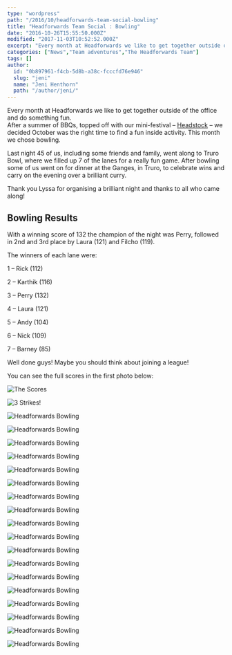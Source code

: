 ```yaml
---
type: "wordpress"
path: "/2016/10/headforwards-team-social-bowling"
title: "Headforwards Team Social : Bowling"
date: "2016-10-26T15:55:50.000Z"
modified: "2017-11-03T10:52:52.000Z"
excerpt: "Every month at Headforwards we like to get together outside of the office and do something fun. After a summer of BBQs, topped off with our mini-festival – Headstock – we decided October was the right time to find a fun inside activity. This month we chose bowling. Last night 45 of us, including some …"
categories: ["News","Team adventures","The Headforwards Team"]
tags: []
author:
  id: "0b897961-f4cb-5d8b-a38c-fcccfd76e946"
  slug: "jeni"
  name: "Jeni Henthorn"
  path: "/author/jeni/"
---
```

Every month at Headforwards we like to get together outside of the office and do something fun.  
After a summer of BBQs, topped off with our mini-festival – [Headstock](https://www.headforwards.com/2016/09/headstock-2016/) – we decided October was the right time to find a fun inside activity. This month we chose bowling.

Last night 45 of us, including some friends and family, went along to Truro Bowl, where we filled up 7 of the lanes for a really fun game. After bowling some of us went on for dinner at the Ganges, in Truro, to celebrate wins and carry on the evening over a brilliant curry.

Thank you Lyssa for organising a brilliant night and thanks to all who came along!

Bowling Results
---------------

With a winning score of 132 the champion of the night was Perry, followed in 2nd and 3rd place by Laura (121) and Filcho (119).

The winners of each lane were:

1 – Rick (112)

2 – Karthik (116)

3 – Perry (132)

4 – Laura (121)

5 – Andy (104)

6 – Nick (109)

7 – Barney (85)

Well done guys! Maybe you should think about joining a league!

You can see the full scores in the first photo below:


<section class="gallery">


![The Scores](/wp-content/uploads/2016/10/Headforwards-Bowling-2016-Scores.jpg)

![3 Strikes!](/wp-content/uploads/2016/10/Headforwards-Bowling-2016-3strikes.jpg)

![Headforwards Bowling](/wp-content/uploads/2016/10/Headforwards-Bowling-201691935.jpg)

![Headforwards Bowling](/wp-content/uploads/2016/10/Headforwards-Bowling-201684714.jpg)

![Headforwards Bowling](/wp-content/uploads/2016/10/Headforwards-Bowling-2016-ballandpins.jpg)

![Headforwards Bowling](/wp-content/uploads/2016/10/Headforwards-Bowling-2016-Bar.jpg)

![Headforwards Bowling](/wp-content/uploads/2016/10/Headforwards-Bowling-2016-Craig.jpg)

![Headforwards Bowling](/wp-content/uploads/2016/10/Headforwards-Bowling-2016-group1.jpg)

![Headforwards Bowling](/wp-content/uploads/2016/10/Headforwards-Bowling-201685440.jpg)

![Headforwards Bowling](/wp-content/uploads/2016/10/Headforwards-Bowling-201684332.jpg)

![Headforwards Bowling](/wp-content/uploads/2016/10/Headforwards-Bowling-2016-Toby.jpg)

![Headforwards Bowling](/wp-content/uploads/2016/10/Headforwards-Bowling-2016-Toby-strike.jpg)

![Headforwards Bowling](/wp-content/uploads/2016/10/Headforwards-Bowling-2016-Pool.jpg)

![Headforwards Bowling](/wp-content/uploads/2016/10/Headforwards-Bowling-2016-Lyssa.jpg)

![Headforwards Bowling](/wp-content/uploads/2016/10/Headforwards-Bowling-2016-shoes.jpg)

![Headforwards Bowling](/wp-content/uploads/2016/10/Headforwards-Bowling-2016-team.jpg)

![Headforwards Bowling](/wp-content/uploads/2016/10/Headforwards-Bowling-2016-winner.jpg)

![Headforwards Bowling](/wp-content/uploads/2016/10/Headforwards-Bowling-201691930.jpg)

![Headforwards Bowling](/wp-content/uploads/2016/10/Headforwards-Bowling-2016-group.jpg)

![Headforwards Bowling](/wp-content/uploads/2016/10/Headforwards-Bowling-201684443.jpg)

</section>

